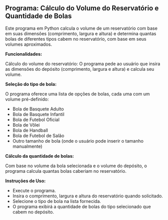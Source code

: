## Programa: Cálculo do Volume do Reservatório e Quantidade de Bolas

Este programa em Python calcula o volume de um reservatório com base em suas dimensões (comprimento, largura e altura) e determina quantas bolas de diferentes tipos cabem no reservatório, com base em seus volumes aproximados.

**Funcionalidades:**

Cálculo do volume do reservatório: O programa pede ao usuário que insira as dimensões do depósito (comprimento, largura e altura) e calcula seu volume.

**Seleção do tipo de bola:**

O programa oferece uma lista de opções de bolas, cada uma com um volume pré-definido:
- Bola de Basquete Adulto
- Bola de Basquete Infantil
- Bola de Futebol Oficial
- Bola de Vôlei
- Bola de Handball
- Bola de Futebol de Salão
- Outro tamanho de bola (onde o usuário pode inserir o tamanho manualmente)
  
**Cálculo da quantidade de bolas:**

Com base no volume da bola selecionada e o volume do depósito, o programa calcula quantas bolas caberiam no reservatório.

**Instruções de Uso:**
- Execute o programa.
- Insira o comprimento, largura e altura do reservatório quando solicitado.
- Selecione o tipo de bola na lista fornecida.
- O programa exibirá a quantidade de bolas do tipo selecionado que cabem no depósito.
